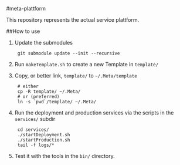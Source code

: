 #meta-plattform

This repository represents the actual service plattform.

##How to use
1. Update the submodules

        git submodule update --init --recursive

2. Run `makeTemplate.sh` to create a new Template in `template/`
3. Copy, or better link, `template/` to `~/.Meta/template`

        # either
        cp -R template/ ~/.Meta/
        # or (preferred)
        ln -s `pwd`/template/ ~/.Meta/

4. Run the deployment and production services via the scripts in the `services/` subdir

        cd services/
        ./startDeployment.sh
        ./startProduction.sh
        tail -f logs/*

5. Test it with the tools in the `bin/` directory.
